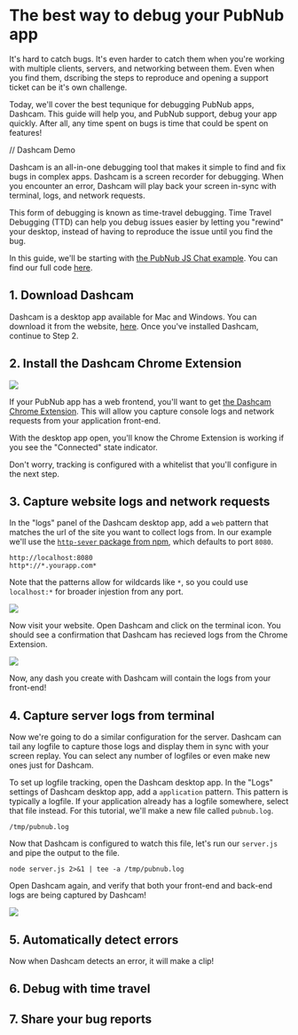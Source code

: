 # The best way to debug your PubNub app

It's hard to catch bugs. It's even harder to catch them when you're working with multiple clients, servers, and networking between them. Even when you find them, dscribing the steps to reproduce and opening a support ticket can be it's own challenge.

Today, we'll cover the best tequnique for debugging PubNub apps, Dashcam. This guide will help you, and PubNub support, debug your app quickly. After all, any time spent on bugs is time that could be spent on features!

// Dashcam Demo

Dashcam is an all-in-one debugging tool that makes it simple to find and fix bugs in complex apps. Dashcam is a screen recorder for debugging. When you encounter an error, Dashcam will play back your screen in-sync with terminal, logs, and network requests.

This form of debugging is known as time-travel debugging. Time Travel Debugging (TTD) can help you debug issues easier by letting you "rewind" your desktop, instead of having to reproduce the issue until you find the bug.

In this guide, we'll be starting with [the PubNub JS Chat example](https://www.pubnub.com/tutorials/javascript-sdk-chat-app/?step=build-and-run). You can find our full code [here]().

## 1. Download Dashcam

Dashcam is a desktop app available for Mac and Windows. You can download it from the website, [here](https://dashcam.io). Once you've installed Dashcam, continue to Step 2.

## 2. Install the Dashcam Chrome Extension

![](https://media.cleanshot.cloud/media/31192/uoaUhy4LYKw7lqsOcVinKHFXeZPPtV1P8pNzQUnr.jpeg?Expires=1689899840&Signature=aVmYPzVW-ZNsEMKMgz0PGZPWOZOu~jXe7z3hY7qRto6N-fGft2jWCIEo4Qs73AcPWDwSbjRnvCb6tkLFTETKuko7L9w9XZLHpWg5IvxHVQdv67Rklf09~VzK8yBcjTXAR3ljCTqmCQE67UiO1BVHgKKdJCX1VzNp1ZPq58~1~Jjc~pLstdR6Rc5SgvgzOY98m6fcgAty0hoogdSFvzFrgdQq52sIjs07ylCZuXMhGck7tiVer6yByHE69ZYn5fC32V76dbQBPGDfeYG8dwShuHellb2k8jFHPZhQRG~-Js5leUuOQxJiq1MUvRvjMszyhPiCL0z28iJN5sQq0gyGCg__&Key-Pair-Id=K269JMAT9ZF4GZ)

If your PubNub app has a web frontend, you'll want to get [the Dashcam Chrome Extension](https://chrome.google.com/webstore/detail/dashcam/dkcoeknmlfnfimigfagbcjgpokhdcbbp). This will allow you capture console logs and network requests from your application front-end.

With the desktop app open, you'll know the Chrome Extension is working if you see the "Connected" state indicator.

Don't worry, tracking is configured with a whitelist that you'll configure in the next step.

## 3. Capture website logs and network requests

In the "logs" panel of the Dashcam desktop app, add a `web` pattern that matches the url of the site you want to collect logs from. In our example we'll use the [`http-sever` package from npm](https://www.npmjs.com/package/http-server), which defaults to port `8080`.

```
http://localhost:8080
http*://*.yourapp.com*
```

Note that the patterns allow for wildcards like `*`, so you could use `localhost:*` for broader injestion from any port.

![](https://media.cleanshot.cloud/media/31192/ig9pLZkPIwM78elWmrIUiq9TxO2T0MCaNNu55fOG.jpeg?Expires=1689903692&Signature=rGOVNmSWm72iYzgQy-vrNkXC1Jb1wGop-N~yukbSFqVZ83sx5m2Z3CReuMOurvjsxsz-9bvHjlFU6QPLtUElrUlRnu2zvb86htEBAKF8tP276Hyax9WqNDof0BWqtxnbhwKHjbY4SZpHm2kb2DkqIcKl-1lqb4uQgOmLasGizPr~TrrDLr1GAuDXazY05601WZkvwHwulPRvVd8Low~OOYacorovStE6WTnVezitRJEYrWUjcPNkdMwhPzaK8sjSGnyNfgNdHO6jJ9aB50p9L9wPrYrCZNXDVU9de8jfaaPhrG4XrFAEHk25Wkpzk9VaQUEnV3BFxWem-YTCkvAdrA__&Key-Pair-Id=K269JMAT9ZF4GZ)

Now visit your website. Open Dashcam and click on the terminal icon. You should see a confirmation that Dashcam has recieved logs from the Chrome Extension.

![](https://media.cleanshot.cloud/media/31192/xHfrFhxAxFhKpZ3etKhrSxtcHzxnrbNoNpN0yP32.jpeg?Expires=1689904008&Signature=oCw8WNairKxp4dBgRpe1YU7ND9oztAahcI0cuugsR35QwNeBKJZjYm~UyZAqV8NBbDoxLUeBwONKxBQeqpkJ1IoQSP~nmaeYuHVjtWe7osb7GhNww8SDLVluVfBDL2l2fBsGzzQOLpLj0YXxzj872Zhzi7XXkeypVnVTkCA05moRLaDQp~KoJp2DKn24Bh7pLed81KVvVuLlpOVaV5VBh3dc2jdSytp9QiJ2e4FtuDA86CdKCcRsGGaOYD6Ti-BIcwdq8znIgaLcS8IdTtPQX0p-c~Aeelr-MDdtNrDaqsj-2SQCWpA744wWGrUTz1uGGBXfGjqZ-UZdPfOk~O6ANw__&Key-Pair-Id=K269JMAT9ZF4GZ)

Now, any dash you create with Dashcam will contain the logs from your front-end!

## 4. Capture server logs from terminal

Now we're going to do a similar configuration for the server. Dashcam can tail any logfile to capture those logs and display them in sync with your screen replay. You can select any number of logfiles or even make new ones just for Dashcam.

To set up logfile tracking, open the Dashcam desktop app. In the "Logs" settings of Dashcam desktop app, add a `application` pattern. This pattern is typically a logfile. If your application already has a logfile somewhere, select that file instead. For this tutorial, we'll make a new file called `pubnub.log`.

```
/tmp/pubnub.log
```

Now that Dashcam is configured to watch this file, let's run our `server.js` and pipe the output to the file.

```
node server.js 2>&1 | tee -a /tmp/pubnub.log
```

Open Dashcam again, and verify that both your front-end and back-end logs are being captured by Dashcam!

![](https://media.cleanshot.cloud/media/31192/6diu1QCmRYzjuxBvuv5gJjBdgR4mIAPtCYnDv8Ow.jpeg?Expires=1689904446&Signature=tIBrIHr-fkOtQ-pefEK28cllc03wvgzorRQ7tbBjzsLT8zRwFSgVcN7Qojw3wFAayzbi3bniuJ~q-HBPrmpvBj-KxWejNVGUJ4TOVv9d9Mu1quoDp1ZSAMe1luuZMQ155x-UfpErgKlQIV2jyiZmZfPH-PG0sxVe6i5e-67phwXzjagH4rfPSaRrulL74GSUT3xeUn8O4kn2sio9mHD0EyEWuZMeCVTwbvw51ELaYHZ4PrkuL4tcKIvJkGSQfiaGsjwk46ATeRTno5gWDJWR~k8lQImtN7cMkqYypT5HMoJ9xjNZMzyhzb8KV3NRnpYXPdmLdG85Q5XJ1d49aUyMCQ__&Key-Pair-Id=K269JMAT9ZF4GZ)

## 5. Automatically detect errors

Now when Dashcam detects an error, it will make a clip!

## 6. Debug with time travel

## 7. Share your bug reports
